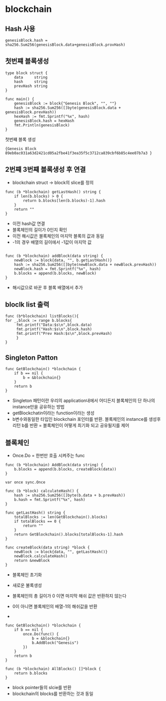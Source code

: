 # blockchain

## Hash 사용

```
genesisBlock.hash = sha256.Sum256(genesisBlock.data+genesisBlock.provHash)
```


## 첫번쨰 블록생성
```
type block struct {
	data     string
	hash     string
	prevHash string
}

func main() {
	genesisBlock := block{"Genesis Block", "", ""}
	hash := sha256.Sum256([]byte(genesisBlock.data + genesisBlock.prevHash))
	hexHash := fmt.Sprintf("%x", hash)
	genesisBlock.hash = hexHash
	fmt.Println(genesisBlock)
}

```
첫번쨰 블록 생성

```
{Genesis Block 89eb0ac031a63d2421cd05a2fbe41f3ea35f5c3712ca839cbf6b85c4ee07b7a3 }
```
## 2번쨰 3번쨰 블록생성 후 연결

- blockchain struct -> block의 slice를 정의
```
func (b *blockchain) getLastHash() string {
	if len(b.blocks) > 0 {
		return b.blocks[len(b.blocks)-1].hash
	}
	return ""
}

```
- 이전 hash값 연결
- 블록체인의 길이가 0인지 확인
- 이전 해시값은 블록체인의 마지막 블록의 값과 동일
- -1의 경우 배열의 길이에서 -1값이 마지막 값
```

func (b *blockchain) addBlock(data string) {
	newBlock := block{data, "", b.getLastHash()}
	hash := sha256.Sum256([]byte(newBlock.data + newBlock.prevHash))
	newBlock.hash = fmt.Sprintf("%x", hash)
	b.blocks = append(b.blocks, newBlock)
}

```
- 해시값으로 바꾼 후 블록 배열에서 추가

## bloclk list 출력
```
func (b*blockchain) listBlocks(){
for _,block := range b.blocks{
     fmt.printf("Data:$s\n",block.data)
     fmt.printf("Hash:$s\n",block.hash)
     fmt.printf("Prev Hash:$s\n",block.prevHash)
     }
}
```

## Singleton Patton

```
func GetBlockchain() *blockchain {
	if b == nil {
		b = &blockchain{}
	}
	return b
}
```
- Singleton 패턴이란 우리의 application내에서 어디든지 블록체인의 단 하나의 instance만을 공유하는 방법
- getBlockchatin이라는 function이라는 생성
- b변수와동일한 타입인 blockchain 포인터를 반환. 블록체인의 instance를 생성후 리턴 b를 반환 = 블록체인이 어떻게 최기화 되고 공유될지를 제어

## 블록체인 

- Once.Do = 한번만 호출 시켜주는 func
```
func (b *blockchain) AddBlock(data string) {
	b.blocks = append(b.blocks, createBlock(data))
}

```
```
var once sync.Once

func (b *block) calculateHash() {
	hash := sha256.Sum256([]byte(b.data + b.prevHash))
	b.hash = fmt.Sprintf("%x", hash)
}

func getLastHash() string {
	totalBlocks := len(GetBlockchain().blocks)
	if totalBlocks == 0 {
		return ""
	}
	return GetBlockchain().blocks[totalBlocks-1].hash
}

func createBlock(data string) *block {
	newBlock := block{data, "", getLastHash()}
	newBlock.calculateHash()
	return &newBlock
}
```

- 블록체인 초기화

- 새로운 불록생성

- 블록체인의 총 길이가  0 이면 마지막 해쉬 값은 반환하지 않는다

- 0이 아니면 블록체인의 배열-1의 해쉬값을 반환
- 
```
func GetBlockchain() *blockchain {
	if b == nil {
		once.Do(func() {
			b = &blockchain{}
			b.AddBlock("Genesis")
		})
	}
	return b
}
```
```
func (b *blockchain) AllBlocks() []*block {
	return b.blocks
}
```
- block pointer들의 slcie를 반환
- blockchain의 blocks를 반환하는 것과 동일

